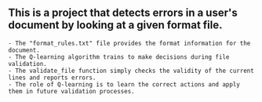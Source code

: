 ## This is a project that detects errors in a user's document by looking at a given format file.
```
- The "format_rules.txt" file provides the format information for the document.
- The Q-learning algorithm trains to make decisions during file validation.
- The validate_file function simply checks the validity of the current lines and reports errors. 
- The role of Q-learning is to learn the correct actions and apply them in future validation processes.
```
